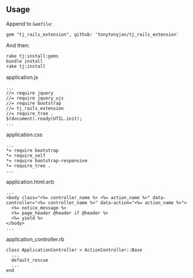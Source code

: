 ## Usage

Append to `Gemfile`:

    gem "tj_rails_extension", github: 'tonytonyjan/tj_rails_extension'

And then:

    rake tj:install:gems
    bundle install
    rake tj:install

application.js

    ...
    //= require jquery
    //= require jquery_ujs
    //= require bootstrap
    //= tj_rails_extension
    //= require_tree .
    $(document).ready(UTIL.init);
    ...

application.css

    ...
    *= require bootstrap
    *= require_self
    *= require bootstrap-responsive
    *= require_tree .
    ...

application.html.erb

    ...
    <body class="<%= controller_name %> <%= action_name %>" data-controller="<%= controller_name %>" data-action="<%= action_name %>">
      <%= notice_message %>
      <%= page_header @header if @header %>
      <%= yield %>
    </body>
    ...

application_controller.rb

    class ApplicationController < ActionController::Base
      ...
      default_rescue
      ...  
    end
